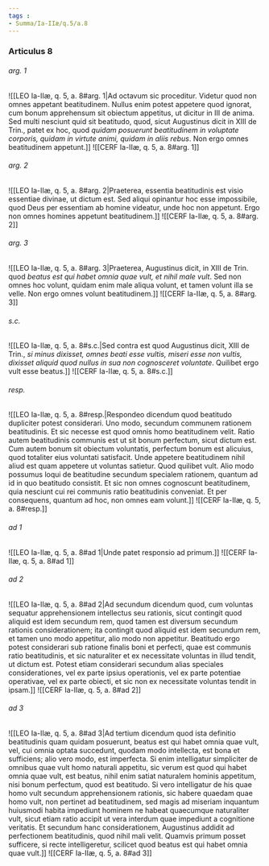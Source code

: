 ```yaml
---
tags : 
- Summa/Ia-IIæ/q.5/a.8
---
```


### Articulus 8

###### arg. 1
![[LEO Ia-IIæ, q. 5, a. 8#arg. 1|Ad octavum sic proceditur. Videtur quod non omnes appetant beatitudinem. Nullus enim potest appetere quod ignorat, cum bonum apprehensum sit obiectum appetitus, ut dicitur in III de anima. Sed multi nesciunt quid sit beatitudo, quod, sicut Augustinus dicit in XIII de Trin., patet ex hoc, quod *quidam posuerunt beatitudinem in voluptate corporis, quidam in virtute animi, quidam in aliis rebus*. Non ergo omnes beatitudinem appetunt.]]
![[CERF Ia-IIæ, q. 5, a. 8#arg. 1]]

###### arg. 2
![[LEO Ia-IIæ, q. 5, a. 8#arg. 2|Praeterea, essentia beatitudinis est visio essentiae divinae, ut dictum est. Sed aliqui opinantur hoc esse impossibile, quod Deus per essentiam ab homine videatur, unde hoc non appetunt. Ergo non omnes homines appetunt beatitudinem.]]
![[CERF Ia-IIæ, q. 5, a. 8#arg. 2]]

###### arg. 3
![[LEO Ia-IIæ, q. 5, a. 8#arg. 3|Praeterea, Augustinus dicit, in XIII de Trin. quod *beatus est qui habet omnia quae vult, et nihil male vult*. Sed non omnes hoc volunt, quidam enim male aliqua volunt, et tamen volunt illa se velle. Non ergo omnes volunt beatitudinem.]]
![[CERF Ia-IIæ, q. 5, a. 8#arg. 3]]

###### s.c.
![[LEO Ia-IIæ, q. 5, a. 8#s.c.|Sed contra est quod Augustinus dicit, XIII de Trin., *si minus dixisset, omnes beati esse vultis, miseri esse non vultis, dixisset aliquid quod nullus in sua non cognosceret voluntate*. Quilibet ergo vult esse beatus.]]
![[CERF Ia-IIæ, q. 5, a. 8#s.c.]]

###### resp.
![[LEO Ia-IIæ, q. 5, a. 8#resp.|Respondeo dicendum quod beatitudo dupliciter potest considerari. Uno modo, secundum communem rationem beatitudinis. Et sic necesse est quod omnis homo beatitudinem velit. Ratio autem beatitudinis communis est ut sit bonum perfectum, sicut dictum est. Cum autem bonum sit obiectum voluntatis, perfectum bonum est alicuius, quod totaliter eius voluntati satisfacit. Unde appetere beatitudinem nihil aliud est quam appetere ut voluntas satietur. Quod quilibet vult. Alio modo possumus loqui de beatitudine secundum specialem rationem, quantum ad id in quo beatitudo consistit. Et sic non omnes cognoscunt beatitudinem, quia nesciunt cui rei communis ratio beatitudinis conveniat. Et per consequens, quantum ad hoc, non omnes eam volunt.]]
![[CERF Ia-IIæ, q. 5, a. 8#resp.]]

###### ad 1
![[LEO Ia-IIæ, q. 5, a. 8#ad 1|Unde patet responsio ad primum.]]
![[CERF Ia-IIæ, q. 5, a. 8#ad 1]]

###### ad 2
![[LEO Ia-IIæ, q. 5, a. 8#ad 2|Ad secundum dicendum quod, cum voluntas sequatur apprehensionem intellectus seu rationis, sicut contingit quod aliquid est idem secundum rem, quod tamen est diversum secundum rationis considerationem; ita contingit quod aliquid est idem secundum rem, et tamen uno modo appetitur, alio modo non appetitur. Beatitudo ergo potest considerari sub ratione finalis boni et perfecti, quae est communis ratio beatitudinis, et sic naturaliter et ex necessitate voluntas in illud tendit, ut dictum est. Potest etiam considerari secundum alias speciales considerationes, vel ex parte ipsius operationis, vel ex parte potentiae operativae, vel ex parte obiecti, et sic non ex necessitate voluntas tendit in ipsam.]]
![[CERF Ia-IIæ, q. 5, a. 8#ad 2]]

###### ad 3
![[LEO Ia-IIæ, q. 5, a. 8#ad 3|Ad tertium dicendum quod ista definitio beatitudinis quam quidam posuerunt, beatus est qui habet omnia quae vult, vel, cui omnia optata succedunt, quodam modo intellecta, est bona et sufficiens; alio vero modo, est imperfecta. Si enim intelligatur simpliciter de omnibus quae vult homo naturali appetitu, sic verum est quod qui habet omnia quae vult, est beatus, nihil enim satiat naturalem hominis appetitum, nisi bonum perfectum, quod est beatitudo. Si vero intelligatur de his quae homo vult secundum apprehensionem rationis, sic habere quaedam quae homo vult, non pertinet ad beatitudinem, sed magis ad miseriam inquantum huiusmodi habita impediunt hominem ne habeat quaecumque naturaliter vult, sicut etiam ratio accipit ut vera interdum quae impediunt a cognitione veritatis. Et secundum hanc considerationem, Augustinus addidit ad perfectionem beatitudinis, quod nihil mali velit. Quamvis primum posset sufficere, si recte intelligeretur, scilicet quod beatus est qui habet omnia quae vult.]]
![[CERF Ia-IIæ, q. 5, a. 8#ad 3]]


